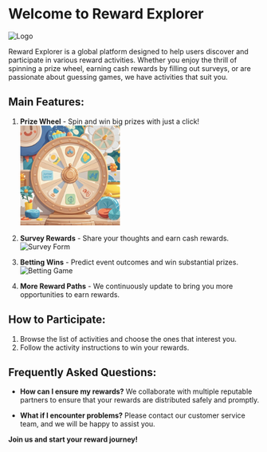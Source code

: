 # Welcome to Reward Explorer

![Logo](你的图片链接)

Reward Explorer is a global platform designed to help users discover and participate in various reward activities. Whether you enjoy the thrill of spinning a prize wheel, earning cash rewards by filling out surveys, or are passionate about guessing games, we have activities that suit you.

## Main Features:

1. **Prize Wheel** - Spin and win big prizes with just a click!
      <img src="z.jpeg" style="width:200px;height:200px;">

2. **Survey Rewards** - Share your thoughts and earn cash rewards.
   ![Survey Form](你的图片链接)

3. **Betting Wins** - Predict event outcomes and win substantial prizes.
   ![Betting Game](你的图片链接)

4. **More Reward Paths** - We continuously update to bring you more opportunities to earn rewards.

## How to Participate:

1. Browse the list of activities and choose the ones that interest you.
2. Follow the activity instructions to win your rewards.

## Frequently Asked Questions:

- **How can I ensure my rewards?**
  We collaborate with multiple reputable partners to ensure that your rewards are distributed safely and promptly.

- **What if I encounter problems?**
  Please contact our customer service team, and we will be happy to assist you.

**Join us and start your reward journey!**
